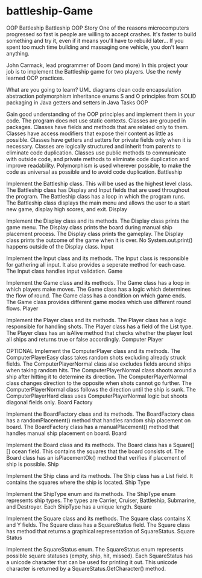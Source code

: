 # battleship-Game
OOP Battleship
Battleship OOP
Story
One of the reasons microcomputers progressed so fast is people are willing to accept crashes. It's faster to build something and try it, even if it means you'll have to rebuild later... If you spent too much time building and massaging one vehicle, you don't learn anything.

John Carmack,
lead programmer of Doom (and more)
In this project your job is to implement the Battleship game for two players. Use the newly learned OOP practices.

What are you going to learn?
UML diagrams
clean code
encapsulation
abstraction
polymorphism
inheritance
enums
S and O principles from SOLID
packaging in Java
getters and setters in Java
Tasks
OOP

Gain good understanding of the OOP principles and implement them in your code.
The program does not use static contexts.
Classes are grouped in packages.
Classes have fields and methods that are related only to them.
Classes have access modifiers that expose their content as little as possible.
Classes have getters and setters for private fields only when it is necessary.
Classes are logically structured and inherit from parents to eliminate code duplication.
Classes use public methods to communicate with outside code, and private methods to eliminate code duplication and improve readability.
Polymorphism is used wherever possible, to make the code as universal as possible and to avoid code duplication.
Battleship

Implement the Battleship class. This will be used as the highest level class.
The Battleship class has Display and Input fields that are used throughout the program.
The Battleship class has a loop in which the program runs.
The Battleship class displays the main menu and allows the user to a start new game, display high scores, and exit.
Display

Implement the Display class and its methods.
The Display class prints the game menu.
The Display class prints the board during manual ship placement process.
The Display class prints the gameplay.
The Display class prints the outcome of the game when it is over.
No System.out.print() happens outside of the Display class.
Input

Implement the Input class and its methods.
The Input class is responsible for gathering all input. It also provides a seperate method for each case.
The Input class handles input validation.
Game

Implement the Game class and its methods.
The Game class has a loop in which players make moves.
The Game class has a logic which determines the flow of round.
The Game class has a condition on which game ends.
The Game class provides different game modes which use different round flows.
Player

Implement the Player class and its methods.
The Player class has a logic responsible for handling shots.
The Player class has a field of the List<Ship> type.
The Player class has an isAlive method that checks whether the player lost all ships and returns true or false accordingly.
Computer Player

OPTIONAL Implement the ComputerPlayer class and its methods.
The ComputerPlayerEasy class takes random shots excluding already struck fields.
The ComputerPlayerNormal class also excludes fields around ships when taking random hits.
The ComputerPlayerNormal class shoots around a ship after hitting it to determine its direction.
The ComputerPlayerNormal class changes direction to the opposite when shots cannot go further.
The ComputerPlayerNormal class follows the direction until the ship is sunk.
The ComputerPlayerHard class uses ComputerPlayerNormal logic but shoots diagonal fields only.
Board Factory

Implement the BoardFactory class and its methods.
The BoardFactory class has a randomPlacement() method that handles random ship placement on board.
The BoardFactory class has a manualPlacement() method that handles manual ship placement on board.
Board

Implement the Board class and its methods.
The Board class has a Square[][] ocean field. This contains the squares that the board consists of.
The Board class has an isPlacementOk() method that verifies if placement of ship is possible.
Ship

Implement the Ship class and its methods.
The Ship class has a List<Square> field. It contains the squares where the ship is located.
Ship Type

Implement the ShipType enum and its methods.
The ShipType enum represents ship types. The types are Carrier, Cruiser, Battleship, Submarine, and Destroyer.
Each ShipType has a unique length.
Square

Implement the Square class and its methods.
The Square class contains X and Y fields.
The Square class has a SquareStatus field.
The Square class has method that returns a graphical representation of SquareStatus.
Square Status

Implement the SquareStatus enum.
The SquareStatus enum represents possible square statuses (empty, ship, hit, missed).
Each SquareStatus has a unicode character that can be used for printing it out. This unicode character is returned by a SquareStatus.GetCharacter() method.
